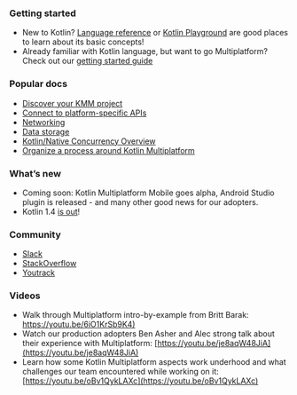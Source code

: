 [//]: # (title: Kotlin Multiplatform Mobile documentation)
[//]: # (auxiliary-id: Docs_landing)

### Getting started

* New to Kotlin? [Language reference](https://kotlinlang.org/docs/reference/) or [Kotlin Playground](https://play.kotlinlang.org/koans/overview) are good places to learn about its basic concepts!
* Already familiar with Kotlin language, but want to go Multiplatform? Check out our [getting started guide](getting-started.md)

### Popular docs

* [Discover your KMM project](discover-kmm-project.md)
* [Connect to platform-specific APIs](connect-to-platform-specific-apis.md)
* [Networking](networking.md)
* [Data storage](data-storage.md)
* [Kotlin/Native Concurrency Overview](kotlin-native-concurrency-overview.md)
* [Organize a process around Kotlin Multiplatform](organize-process-around-kmm.md)

### What’s new

* Coming soon: Kotlin Multiplatform Mobile goes alpha, Android Studio plugin is released  - and many other good news for our adopters.
* Kotlin 1.4 [is out](https://blog.jetbrains.com/kotlin/2020/08/kotlin-1-4-released-with-a-focus-on-quality-and-performance/)!

### Community

* [Slack](https://surveys.jetbrains.com/s3/kotlin-slack-sign-up)
* [StackOverflow](https://stackoverflow.com/questions/tagged/kotlin-multiplatform)
* [Youtrack](https://youtrack.jetbrains.com/newIssue?project=KT)

### Videos

* Walk through Multiplatform intro-by-example from Britt Barak: [https://youtu.be/6iO1KrSb9K4)](https://youtu.be/6iO1KrSb9K4)
* Watch our production adopters Ben Asher and Alec strong talk about their experience with Multiplatform: [https://youtu.be/je8aqW48JiA](https://youtu.be/je8aqW48JiA)
* Learn how some Kotlin Multiplatform aspects work underhood and what challenges our team encountered while working on it: [https://youtu.be/oBv1QykLAXc](https://youtu.be/oBv1QykLAXc)
